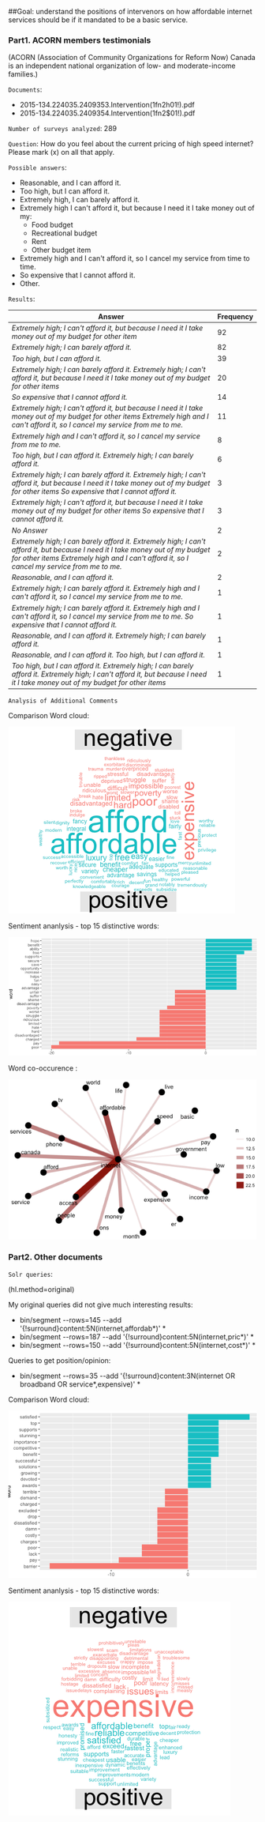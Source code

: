 ##Goal: understand the positions of intervenors on how affordable internet services should be if it mandated to be a basic service.

### Part1. ACORN members testimonials

 (ACORN (Association of Community Organizations for Reform Now) Canada is an independent national organization of low- and moderate-income families.)

`Documents`:

- 2015-134.224035.2409353.Intervention(1fn2h01!).pdf
- 2015-134.224035.2409354.Intervention(1fn2$01!).pdf

`Number of surveys analyzed`: 289


`Question`:
How do you feel about the current pricing of high speed internet? Please mark (x) on all that apply.

`Possible answers`:
- Reasonable, and I can afford it.
- Too high, but I can afford it.
- Extremely high, I can barely afford it.
- Extremely high I can't afford it, but because I need it I take money out of my:  
     - Food budget
     - Recreational budget
     - Rent
     - Other budget item
- Extremely high and I can't afford it, so I cancel my service from time to time.
- So expensive that I cannot afford it.
- Other.

`Results`:

Answer| Frequency
--- | ---
*Extremely high; I can't afford it, but because I need it I take money out of my budget for other item* |  92                                                                                   
*Extremely high; I can barely afford it.* | 82  
*Too high, but I can afford it.* |   39
*Extremely high; I can barely afford it. Extremely high; I can't afford it, but because I need it I take money out of my budget for other items*   |  20  
*So expensive that I cannot afford it.* | 14
*Extremely high; I can't afford it, but because I need it I take money out of my budget for other items Extremely high and I can't afford it, so I cancel my service from me to me.* | 11
*Extremely high and I can't afford it, so I cancel my service from me to me.* | 8
*Too high, but I can afford it. Extremely high; I can barely afford it.* | 6
*Extremely high; I can barely afford it. Extremely high; I can't afford it, but because I need it I take money out of my budget for other items So expensive that I cannot afford it.* | 3
*Extremely high; I can't afford it, but because I need it I take money out of my budget for other items So expensive that I cannot afford it.* | 3
*No Answer* | 2    
*Extremely high; I can barely afford it. Extremely high; I can't afford it, but because I need it I take money out of my budget for other items Extremely high and I can't afford it, so I cancel my service from me to me.* | 2
*Reasonable, and I can afford it.* | 2
*Extremely high; I can barely afford it. Extremely high and I can't afford it, so I cancel my service from me to me.* | 1
*Extremely high; I can barely afford it. Extremely high and I can't afford it, so I cancel my service from me to me. So expensive that I cannot afford it.* | 1
*Reasonable, and I can afford it. Extremely high; I can barely afford it.* | 1
*Reasonable, and I can afford it. Too high, but I can afford it.* | 1
*Too high, but I can afford it. Extremely high; I can barely afford it. Extremely high; I can't afford it, but because I need it I take money out of my budget for other items* |  1

`Analysis of Additional Comments`

Comparison Word cloud:

![sent](images/sent.png)

Sentiment ananlysis - top 15 distinctive  words:

![wc](images/wc.png)

Word co-occurence :

![cooc](images/cooc.png)

### Part2. Other documents

`Solr queries`:

(hl.method=original)

My original queries did not give much interesting results:
* bin/segment --rows=145 --add '{!surround}content:5N(internet,affordab*)' *
* bin/segment --rows=187 --add '{!surround}content:5N(internet,pric*)' *
* bin/segment  --rows=150 --add '{!surround}content:5N(internet,cost*)' *

Queries to get position/opinion:

* bin/segment --rows=35 --add '{!surround}content:3N(internet OR broadband OR service*,expensive)' *

Comparison Word cloud:

![sent1](images/sent1.png)

Sentiment ananlysis - top 15 distinctive  words:

![wc1](images/wc1.png)
